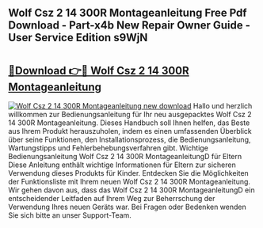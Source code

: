 ## Wolf Csz 2 14 300R Montageanleitung Free Pdf Download - Part-x4b New Repair Owner Guide - User Service Edition s9WjN

# <h2><a href="http://df7gz7.blite.top/?on=Wolf+Csz+2+14+300R+Montageanleitung">🔗Download 👉🔴 Wolf Csz 2 14 300R Montageanleitung</a></h2>

[![Wolf Csz 2 14 300R Montageanleitung new download](https://i.imgur.com/lujVjoI.png)](http://df7gz7.blite.top/?on=Wolf+Csz+2+14+300R+Montageanleitung)
Hallo und herzlich willkommen zur Bedienungsanleitung für Ihr neu ausgepacktes Wolf Csz 2 14 300R Montageanleitung. Dieses Handbuch soll Ihnen helfen, das Beste aus Ihrem Produkt herauszuholen, indem es einen umfassenden Überblick über seine Funktionen, den Installationsprozess, die Bedienungsanleitung, Wartungstipps und Fehlerbehebungsverfahren gibt. Wichtige Bedienungsanleitung Wolf Csz 2 14 300R MontageanleitungD für Eltern Diese Anleitung enthält wichtige Informationen für Eltern zur sicheren Verwendung dieses Produkts für Kinder. Entdecken Sie die Möglichkeiten der Funktionsliste mit Ihrem neuen Wolf Csz 2 14 300R Montageanleitung. Wir gehen davon aus, dass das Wolf Csz 2 14 300R MontageanleitungD ein entscheidender Leitfaden auf Ihrem Weg zur Beherrschung der Verwendung Ihres neuen Geräts war. Bei Fragen oder Bedenken wenden Sie sich bitte an unser Support-Team.

